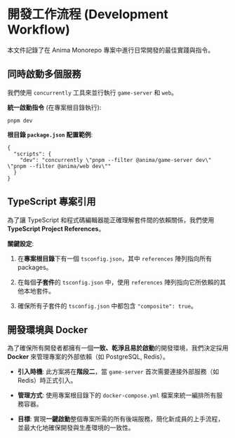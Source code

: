 # 開發工作流程 (Development Workflow)

本文件記錄了在 Anima Monorepo 專案中進行日常開發的最佳實踐與指令。

## 同時啟動多個服務

我們使用 `concurrently` 工具來並行執行 `game-server` 和 `web`。

**統一啟動指令** (在專案根目錄執行):

```
pnpm dev
```

**根目錄 `package.json` 配置範例**:

```
{
  "scripts": {
    "dev": "concurrently \"pnpm --filter @anima/game-server dev\" \"pnpm --filter @anima/web dev\""
  }
}
```

## TypeScript 專案引用

為了讓 TypeScript 和程式碼編輯器能正確理解套件間的依賴關係，我們使用 **TypeScript Project References**。

**關鍵設定**:

1. 在**專案根目錄**下有一個 `tsconfig.json`，其中 `references` 陣列指向所有 packages。
    
2. 在每個**子套件**的 `tsconfig.json` 中，使用 `references` 陣列指向它所依賴的其他本地套件。
    
3. 確保所有子套件的 `tsconfig.json` 中都包含 `"composite": true`。
    

## 開發環境與 Docker

為了確保所有開發者都擁有一個**一致、乾淨且易於啟動**的開發環境，我們決定採用 **Docker** 來管理專案的外部依賴（如 PostgreSQL, Redis）。

- **引入時機**: 此方案將在**階段二**，當 `game-server` 首次需要連接外部服務（如 Redis）時正式引入。
    
- **管理方式**: 使用專案根目錄下的 `docker-compose.yml` 檔案來統一編排所有服務容器。
    
- **目標**: 實現**一鍵啟動**整個專案所需的所有後端服務，簡化新成員的上手流程，並最大化地確保開發與生產環境的一致性。